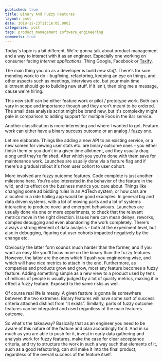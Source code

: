 ```yaml
---
published: true
title: Binary And Fuzzy Features
layout: post
date: 2018-12-23T11:16:05.000Z
categories: post
tags: product_management software_engineering
comments: true
---
```

Today's topic is a bit different. We're gonna talk about product management and a way to interact with it as an engineer. Especially one working on consumer facing _Internet applications_. Thing Google, Facebook or [Taxify](https://careers.taxify.eu/).

The main thing you do as a developer is build _new stuff_. There's for sure mending work to do - bugfixing, refactoring, keeping an eye on things, and other aspects such as meetings, interviews etc, but your main time allotment should go to building new stuff. If it isn't, then ping me a message, cause we're hiring.

This new stuff can be either feature work or pilot / prototype work. Both can vary in scope and importance though and they aren't meant to be ordered. The small data analysis script might be brand new, but it's complexity might pale in comparison to adding support for multiple Foos in the Bar service.

Another classification is more interesting and where I wanted to get. Feature work can either have a binary success outcome or an analog / fuzzy one.

Let me elaborate. Things like adding a new API to an existing service, or a new screen for viewing user stats etc. are binary outcome ones - you either finish them or you don't in a given time allotment, and they usually drag along until they're finished. After which you you're done with them save for maintenance work. Launches are usually done via a feature flag and if there's a gradual rollout it's from user cohort to user cohort.

More involved are fuzzy outcome features. Code complete is just another milestone here. You're also interested in the behavior of the feature in the wild, and its effect on the business metrics you care about. Things like changing some ad bidding rules in an AdTech system, or how cars are allocated in a ride hailing app would be good examples. In general big and data driven systems, with a lot of moving parts and a lot of systems interacting to produce novel and emergent behaviours. Launches are usually done via one or more experiments, to check that the relevant metrics move in the right direction. Issues here can mean delays, reworks, complex debugging and even abandoning the work completely. There's always a strong element of data analysis - both at the experiment level, but also in debugging, figuring out user cohorts impacted negatively by the change etc.

Obviously the latter form sounds much harder than the former, and if you want an easy life you'll focus more on the binary than the fuzzy features. However, the latter are the ones which'll push you engineering wise, and which will have nice metrics to attach in the end. Furthermore, as companies and products grow and grow, most any feature becomes a fuzzy feature. Adding something simple as a new view to a product used by tens of millions of people is usually judged by a lot of quality metrics, making it in effect a fuzzy feature. Exposed to the same risks as well.

Of course real life is messy. A given feature is gonna lie somewhere between the two extremes. Binary features will have some sort of success criteria attached distinct from “it exists”. Similarly, parts of fuzzy outcome features can be integrated and used regardless of the main features outcome.

So what's the takeaway? Basically that as an engineer you need to be aware of this nature of the feature and plan accordingly for it. And in so much as you are able to push for it, invest in early data gathering and analysis work for fuzzy features, make the case for clear acceptance criteria, and try to structure the work in such a way such that elements of it, such as a good refactoring, can still make it into the final product, regardless of the overall success of the feature itself.
